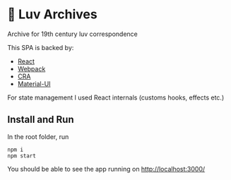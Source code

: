 # :love_letter: Luv Archives

Archive for 19th century luv correspondence  

This SPA is backed by:

- [React](https://reactjs.org/)
- [Webpack](https://webpack.js.org/)
- [CRA](https://reactjs.org/docs/create-a-new-react-app.html)
- [Material-UI](https://material-ui.com/)

For state management I used React internals (customs hooks, effects etc.)

## Install and Run
In the root folder, run

```
npm i
npm start
```

You should be able to see the app running on [http://localhost:3000/](http://localhost:3000/)
